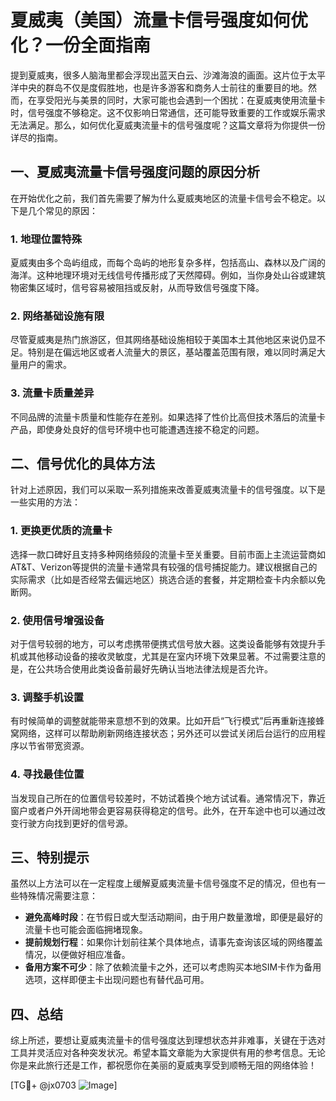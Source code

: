 # 夏威夷（美国）流量卡信号强度如何优化？一份全面指南

提到夏威夷，很多人脑海里都会浮现出蓝天白云、沙滩海浪的画面。这片位于太平洋中央的群岛不仅是度假胜地，也是许多游客和商务人士前往的重要目的地。然而，在享受阳光与美景的同时，大家可能也会遇到一个困扰：在夏威夷使用流量卡时，信号强度不够稳定。这不仅影响日常通信，还可能导致重要的工作或娱乐需求无法满足。那么，如何优化夏威夷流量卡的信号强度呢？这篇文章将为你提供一份详尽的指南。

## 一、夏威夷流量卡信号强度问题的原因分析

在开始优化之前，我们首先需要了解为什么夏威夷地区的流量卡信号会不稳定。以下是几个常见的原因：

### 1. 地理位置特殊
夏威夷由多个岛屿组成，而每个岛屿的地形复杂多样，包括高山、森林以及广阔的海洋。这种地理环境对无线信号传播形成了天然障碍。例如，当你身处山谷或建筑物密集区域时，信号容易被阻挡或反射，从而导致信号强度下降。

### 2. 网络基础设施有限
尽管夏威夷是热门旅游区，但其网络基础设施相较于美国本土其他地区来说仍显不足。特别是在偏远地区或者人流量大的景区，基站覆盖范围有限，难以同时满足大量用户的需求。

### 3. 流量卡质量差异
不同品牌的流量卡质量和性能存在差别。如果选择了性价比高但技术落后的流量卡产品，即使身处良好的信号环境中也可能遭遇连接不稳定的问题。

## 二、信号优化的具体方法

针对上述原因，我们可以采取一系列措施来改善夏威夷流量卡的信号强度。以下是一些实用的方法：

### 1. 更换更优质的流量卡
选择一款口碑好且支持多种网络频段的流量卡至关重要。目前市面上主流运营商如AT&T、Verizon等提供的流量卡通常具有较强的信号捕捉能力。建议根据自己的实际需求（比如是否经常去偏远地区）挑选合适的套餐，并定期检查卡内余额以免断网。

### 2. 使用信号增强设备
对于信号较弱的地方，可以考虑携带便携式信号放大器。这类设备能够有效提升手机或其他移动设备的接收灵敏度，尤其是在室内环境下效果显著。不过需要注意的是，在公共场合使用此类设备前最好先确认当地法律法规是否允许。

### 3. 调整手机设置
有时候简单的调整就能带来意想不到的效果。比如开启“飞行模式”后再重新连接蜂窝网络，这样可以帮助刷新网络连接状态；另外还可以尝试关闭后台运行的应用程序以节省带宽资源。

### 4. 寻找最佳位置
当发现自己所在的位置信号较差时，不妨试着换个地方试试看。通常情况下，靠近窗户或者户外开阔地带会更容易获得稳定的信号。此外，在开车途中也可以通过改变行驶方向找到更好的信号源。

## 三、特别提示

虽然以上方法可以在一定程度上缓解夏威夷流量卡信号强度不足的情况，但也有一些特殊情况需要注意：

- **避免高峰时段**：在节假日或大型活动期间，由于用户数量激增，即便是最好的流量卡也可能会面临拥堵现象。
- **提前规划行程**：如果你计划前往某个具体地点，请事先查询该区域的网络覆盖情况，以便做好相应准备。
- **备用方案不可少**：除了依赖流量卡之外，还可以考虑购买本地SIM卡作为备用选项，这样即便主卡出现问题也有替代品可用。

## 四、总结

综上所述，要想让夏威夷流量卡的信号强度达到理想状态并非难事，关键在于选对工具并灵活应对各种突发状况。希望本篇文章能为大家提供有用的参考信息。无论你是来此旅行还是工作，都祝愿你在美丽的夏威夷享受到顺畅无阻的网络体验！

[TG💪+ @jx0703 ![Image](https://github.com/user-attachments/assets/dbca1d08-cadb-493c-b0ec-ad6f7a83f270)]